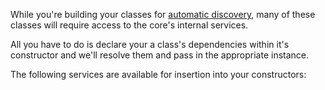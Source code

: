 While you're building your classes for [automatic discovery](https://github.com/MediaBrowser/MediaBrowser/wiki/Automatic-Type-Discovery), many of these classes will require access to the core's internal services.

All you have to do is declare your a class's dependencies within it's constructor and we'll resolve them and pass in the appropriate instance.

The following services are available for insertion into your constructors: